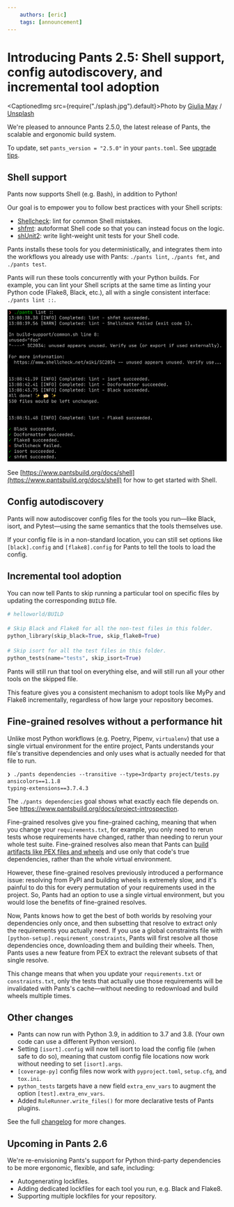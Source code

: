```yaml
---
    authors: [eric]
    tags: [announcement]
---
```


# Introducing Pants 2.5: Shell support, config autodiscovery, and incremental tool adoption

<CaptionedImg src={require("./splash.jpg").default}>Photo by [Giulia May](https://unsplash.com/@giuliamay?utm_source=ghost&utm_medium=referral&utm_campaign=api-credit) / [Unsplash](https://unsplash.com/?utm_source=ghost&utm_medium=referral&utm_campaign=api-credit)</CaptionedImg>

<!--truncate-->

We're pleased to announce Pants 2.5.0, the latest release of Pants, the scalable and ergonomic build system.

To update, set `pants_version = "2.5.0"` in your `pants.toml`. See [upgrade tips](https://www.pantsbuild.org/docs/upgrade-tips).

## Shell support

Pants now supports Shell (e.g. Bash), in addition to Python!

Our goal is to empower you to follow best practices with your Shell scripts:

- [Shellcheck](https://www.shellcheck.net/): lint for common Shell mistakes.
- [shfmt](https://github.com/mvdan/sh): autoformat Shell code so that you can instead focus on the logic.
- [shUnit2](https://github.com/kward/shunit2/): write light-weight unit tests for your Shell code.

Pants installs these tools for you deterministically, and integrates them into the workflows you already use with Pants: `./pants lint`, `./pants fmt`, and `./pants test`.

Pants will run these tools concurrently with your Python builds. For example, you can lint your Shell scripts at the same time as linting your Python code (Flake8, Black, etc.), all with a single consistent interface: `./pants lint ::`.

![](./shell-support.png)

See [https://www.pantsbuild.org/docs/shell](https://www.pantsbuild.org/docs/shell) for how to get started with Shell.

## Config autodiscovery

Pants will now autodiscover config files for the tools you run—like Black, isort, and Pytest—using the same semantics that the tools themselves use.

If your config file is in a non-standard location, you can still set options like `[black].config` and `[flake8].config` for Pants to tell the tools to load the config.

## Incremental tool adoption

You can now tell Pants to skip running a particular tool on specific files by updating the corresponding `BUILD` file.

```python
# helloworld/BUILD

# Skip Black and Flake8 for all the non-test files in this folder.
python_library(skip_black=True, skip_flake8=True)

# Skip isort for all the test files in this folder.
python_tests(name="tests", skip_isort=True)
```

Pants will still run that tool on everything else, and will still run all your other tools on the skipped file.

This feature gives you a consistent mechanism to adopt tools like MyPy and Flake8 incrementally, regardless of how large your repository becomes.

## Fine-grained resolves without a performance hit

Unlike most Python workflows (e.g. Poetry, Pipenv, `virtualenv`) that use a single virtual environment for the entire project, Pants understands your file's transitive dependencies and only uses what is actually needed for that file to run.

```
❯ ./pants dependencies --transitive --type=3rdparty project/tests.py
ansicolors==1.1.8
typing-extensions==3.7.4.3
```

The `./pants dependencies` goal shows what exactly each file depends on. See https://www.pantsbuild.org/docs/project-introspection.

Fine-grained resolves give you fine-grained caching, meaning that when you change your `requirements.txt`, for example, you only need to rerun tests whose requirements have changed, rather than needing to rerun your whole test suite. Fine-grained resolves also mean that Pants can [build artifacts like PEX files and wheels](https://www.pantsbuild.org/docs/python-package-goal) and use only that code's true dependencies, rather than the whole virtual environment.

However, these fine-grained resolves previously introduced a performance issue: resolving from PyPI and building wheels is extremely slow, and it's painful to do this for every permutation of your requirements used in the project. So, Pants had an option to use a single virtual environment, but you would lose the benefits of fine-grained resolves.

Now, Pants knows how to get the best of both worlds by resolving your dependencies only once, and then subsetting that resolve to extract only the requirements you actually need. If you use a global constraints file with `[python-setup].requirement_constraints`, Pants will first resolve all those dependencies once, downloading them and building their wheels. Then, Pants uses a new feature from PEX to extract the relevant subsets of that single resolve.

This change means that when you update your `requirements.txt` or `constraints.txt`, only the tests that actually use those requirements will be invalidated with Pants's cache—without needing to redownload and build wheels multiple times.

## Other changes

- Pants can now run with Python 3.9, in addition to 3.7 and 3.8. (Your own code can use a different Python version).
- Setting `[isort].config` will now tell isort to load the config file (when safe to do so), meaning that custom config file locations now work without needing to set `[isort].args`.
- `[coverage-py]` config files now work with `pyproject.toml`, `setup.cfg`, and `tox.ini`.
- `python_tests` targets have a new field `extra_env_vars` to augment the option `[test].extra_env_vars`.
- Added `RuleRunner.write_files()` for more declarative tests of Pants plugins.

See the full [changelog](https://github.com/pantsbuild/pants/blob/main/src/python/pants/notes/2.5.x.md) for more changes.

## Upcoming in Pants 2.6

We're re-envisioning Pants's support for Python third-party dependencies to be more ergonomic, flexible, and safe, including:

- Autogenerating lockfiles.
- Adding dedicated lockfiles for each tool you run, e.g. Black and Flake8.
- Supporting multiple lockfiles for your repository.